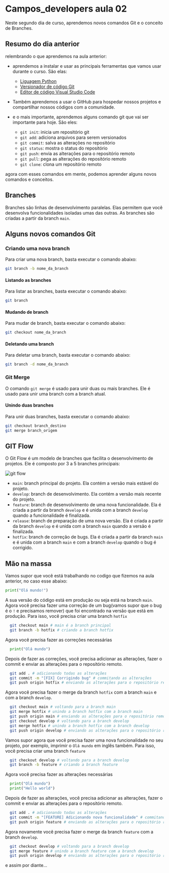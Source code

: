 # Campos_developers aula 02

Neste segundo dia de curso, aprendemos novos comandos Git e o conceito de Branches.

## Resumo do dia anterior

relembrando o que aprendemos na aula anterior:

- aprendemos a instalar e usar as principais ferramentas que vamos usar durante o curso. São elas:
  - [Liguagem Python](https://www.python.org/)
  - [Versionador de código Git](https://git-scm.com/)
  - [Editor de código Visual Studio Code](https://code.visualstudio.com/)
- Também aprendemos a usar o GitHub para hospedar nossos projetos e compartilhar nossos códigos com a comunidade.

- e o mais importante, aprendemos alguns comando git que vai ser importante para hoje. São eles:
  - `git init`: inicia um repositório git
  - `git add`: adiciona arquivos para serem versionados
  - `git commit`: salva as alterações no repositório
  - `git status`: mostra o status do repositório
  - `git push`: envia as alterações para o repositório remoto
  - `git pull`: pega as alterações do repositório remoto
  - `git clone`: clona um repositório remoto

agora com esses comandos em mente, podemos aprender alguns novos comandos e conceitos.

## Branches

Branches são linhas de desenvolvimento paralelas. Elas permitem que você desenvolva funcionalidades isoladas umas das outras. As branches são criadas a partir da branch `main`.

## Alguns novos comandos Git

### Criando uma nova branch

Para criar uma nova branch, basta executar o comando abaixo:

```bash
git branch -b nome_da_branch
```

#### Listando as branches

Para listar as branches, basta executar o comando abaixo:

```bash
git branch
```

#### Mudando de branch

Para mudar de branch, basta executar o comando abaixo:

```bash
git checkout nome_da_branch
```

#### Deletando uma branch

Para deletar uma branch, basta executar o comando abaixo:

```bash
git branch -d nome_da_branch
```

### Git Merge

O comando `git merge` é usado para unir duas ou mais branches. Ele é usado para unir uma branch com a branch atual.

#### Unindo duas branches

Para unir duas branches, basta executar o comando abaixo:

```bash
git checkout branch_destino
git merge branch_origem
```

## GIT Flow

O Git Flow é um modelo de branches que facilita o desenvolvimento de projetos. Ele é composto por 3 a 5 branches principais:

![git flow](https://www.alura.com.br/artigos/assets/git-flow-o-que-e-como-quando-utilizar/imagem3.png)

- `main`: branch principal do projeto. Ela contém a versão mais estável do projeto.
- `develop`: branch de desenvolvimento. Ela contém a versão mais recente do projeto.
- `feature`: branch de desenvolvimento de uma nova funcionalidade. Ela é criada a partir da branch `develop` e é unida com a branch `develop` quando a funcionalidade é finalizada.
- `release`: branch de preparação de uma nova versão. Ela é criada a partir da branch `develop` e é unida com a branch `main` quando a versão é finalizada.
- `hotfix`: branch de correção de bugs. Ela é criada a partir da branch `main` e é unida com a branch `main` e com a branch `develop` quando o bug é corrigido.

## Mão na massa

Vamos supor que você está trabalhando no codigo que fizemos na aula anterior, no caso esse abaixo:

```python
print("Olá mundo!")
```

A sua versão do código está em produção ou seja está na branch `main`. Agora você precisa fazer uma correção de um bug(vamos supor que o bug é o `!` e precisamos remover) que foi encontrado na versão que está em produção. Para isso, você precisa criar uma branch `hotfix`

```bash
  git checkout main # main é a branch principal
  git branch -b hotfix # criando a branch hotfix
```

Agora você precisa fazer as correções necessárias

```python
  print("Olá mundo")
```

Depois de fazer as correções, você precisa adicionar as alterações, fazer o commit e enviar as alterações para o repositório remoto.

```bash
  git add . # adicionando todas as alterações
  git commit -m "[FIX] Corrigindo bug" # commitando as alterações
  git push origin hotfix # enviando as alterações para o repositório remoto
```

Agora você precisa fazer o merge da branch `hotfix` com a branch `main` e com a branch `develop`.

```bash
  git checkout main # voltando para a branch main
  git merge hotfix # unindo a branch hotfix com a branch main
  git push origin main # enviando as alterações para o repositório remoto
  git checkout develop # voltando para a branch develop
  git merge hotfix # unindo a branch hotfix com a branch develop
  git push origin develop # enviando as alterações para o repositório remoto
```

Vamos supor agora que você precisa fazer uma nova funcionalidade no seu projeto, por exemplo, imprimir o `Olá mundo` em inglês também. Para isso, você precisa criar uma branch `feature`

```bash
  git checkout develop # voltando para a branch develop
  git branch -b feature # criando a branch feature
```

Agora você precisa fazer as alterações necessárias

```python
  print("Olá mundo")
  print("Hello world")
```

Depois de fazer as alterações, você precisa adicionar as alterações, fazer o commit e enviar as alterações para o repositório remoto.

```bash
  git add . # adicionando todas as alterações
  git commit -m "[FEATURE] Adicionando nova funcionalidade" # commitando as alterações
  git push origin feature # enviando as alterações para o repositório remoto
```

Agora novamente você precisa fazer o merge da branch `feature` com a branch `develop`.

```bash
  git checkout develop # voltando para a branch develop
  git merge feature # unindo a branch feature com a branch develop
  git push origin develop # enviando as alterações para o repositório remoto
```

e assim por diante...

